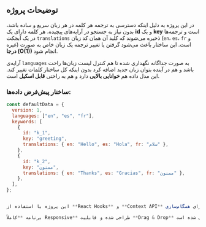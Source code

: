 ## توضیحات پروژه

در این پروژه به دلیل اینکه دسترسی به ترجمه هر کلمه در هر زبان سریع و ساده باشد، بدون نیاز به جستجو در آرایه‌های پیچیده، هر کلمه دارای یک **id** و یک **key** است و ترجمه‌ها در یک آبجکت `translations` ذخیره می‌شوند که کلید آن همان کد زبان (`en`، `es`، `fr` و غیره) است. این ساختار باعث می‌شود گرفتن یا تغییر ترجمه یک زبان خاص به صورت **درجا (O(1))** انجام شود.

آرایه‌ی `languages` به صورت جداگانه نگهداری شده تا هم کنترل لیست زبان‌ها راحت باشد و هم در آینده بتوان زبان جدید اضافه کرد بدون اینکه کل ساختار کلمات تغییر کند. این مدل داده هم **خوانایی بالایی** دارد و هم به راحتی **قابل اسکیل** است.

### ساختار پیش‌فرض داده‌ها:

```javascript
const defaultData = {
  version: 1,
  languages: ["en", "es", "fr"],
  keywords: [
    {
      id: "k_1",
      key: "greeting",
      translations: { en: "Hello", es: "Hola", fr: "سلام" },
    },
    {
      id: "k_2",
      key: "ممنون",
      translations: { en: "Thanks", es: "Gracias", fr: "ممنون" },
    },
  ],
};


این پروژه با استفاده از **React Hooks** و **Context API** برای همگام‌سازی (synchronize) داده‌ها ساخته شده و از همان ابتدا حداقل سه زبان (`en`، `es`، `fr`) را پشتیبانی می‌کند. کلمات جدید در همه زبان‌ها اضافه می‌شوند اما فقط در زبانی که کاربر در حال ویرایش آن است ترجمه خواهند داشت. پیاده‌سازی پروژه بر پایه **کدنویسی تمیز** و **تجربه کاربری ساده و روان** انجام شده است.

برنامه **کاملاً Responsive** طراحی شده و قابلیت **Drag & Drop** برای مرتب‌سازی کلمات (در دسکتاپ) نیز در آن پیاده‌سازی شده است.
```
